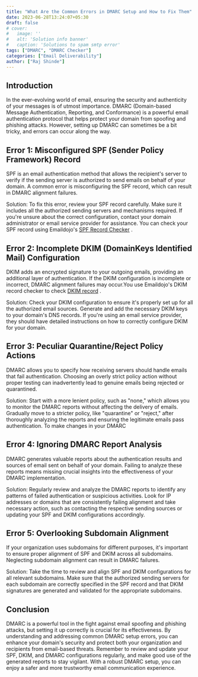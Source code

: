 ```yaml
---
title: "What Are the Common Errors in DMARC Setup and How to Fix Them"
date: 2023-06-28T13:24:07+05:30
draft: false
# cover:
#   image: ''
#   alt: 'Solution info banner'
#   caption: 'Solutions to spam smtp error'
tags: ["DMARC", "DMARC Checker"]
categories: ["Email Deliverability"]
author: ["Raj Shinde"]
---
```

## Introduction

In the ever-evolving world of email, ensuring the security and authenticity of your messages is of utmost importance. DMARC (Domain-based Message Authentication, Reporting, and Conformance) is a powerful email authentication protocol that helps protect your domain from spoofing and phishing attacks. However, setting up DMARC can sometimes be a bit tricky, and errors can occur along the way.

## Error 1: Misconfigured SPF (Sender Policy Framework) Record

SPF is an email authentication method that allows the recipient's server to verify if the sending server is authorized to send emails on behalf of your domain. A common error is misconfiguring the SPF record, which can result in DMARC alignment failures.

Solution: To fix this error, review your SPF record carefully. Make sure it includes all the authorized sending servers and mechanisms required. If you're unsure about the correct configuration, contact your domain administrator or email service provider for assistance. You can check your SPF record using Emaildojo's [SPF Record Checker](https://emaildojo.io/spf-record-checker) .

## Error 2: Incomplete DKIM (DomainKeys Identified Mail) Configuration

DKIM adds an encrypted signature to your outgoing emails, providing an additional layer of authentication. If the DKIM configuration is incomplete or incorrect, DMARC alignment failures may occur.You use Emaildojo's DKIM record checker to check [DKIM record](https://emaildojo.io/dkim-checker) .

Solution: Check your DKIM configuration to ensure it's properly set up for all the authorized email sources. Generate and add the necessary DKIM keys to your domain's DNS records. If you're using an email service provider, they should have detailed instructions on how to correctly configure DKIM for your domain.

## Error 3: Peculiar Quarantine/Reject Policy Actions

DMARC allows you to specify how receiving servers should handle emails that fail authentication. Choosing an overly strict policy action without proper testing can inadvertently lead to genuine emails being rejected or quarantined.

Solution: Start with a more lenient policy, such as "none," which allows you to monitor the DMARC reports without affecting the delivery of emails. Gradually move to a stricter policy, like "quarantine" or "reject," after thoroughly analyzing the reports and ensuring the legitimate emails pass authentication. To make changes in your DMARC

## Error 4: Ignoring DMARC Report Analysis

DMARC generates valuable reports about the authentication results and sources of email sent on behalf of your domain. Failing to analyze these reports means missing crucial insights into the effectiveness of your DMARC implementation.

Solution: Regularly review and analyze the DMARC reports to identify any patterns of failed authentication or suspicious activities. Look for IP addresses or domains that are consistently failing alignment and take necessary action, such as contacting the respective sending sources or updating your SPF and DKIM configurations accordingly.

## Error 5: Overlooking Subdomain Alignment

If your organization uses subdomains for different purposes, it's important to ensure proper alignment of SPF and DKIM across all subdomains. Neglecting subdomain alignment can result in DMARC failures.

Solution: Take the time to review and align SPF and DKIM configurations for all relevant subdomains. Make sure that the authorized sending servers for each subdomain are correctly specified in the SPF record and that DKIM signatures are generated and validated for the appropriate subdomains.

## Conclusion

DMARC is a powerful tool in the fight against email spoofing and phishing attacks, but setting it up correctly is crucial for its effectiveness. By understanding and addressing common DMARC setup errors, you can enhance your domain's security and protect both your organization and recipients from email-based threats. Remember to review and update your SPF, DKIM, and DMARC configurations regularly, and make good use of the generated reports to stay vigilant. With a robust DMARC setup, you can enjoy a safer and more trustworthy email communication experience.
